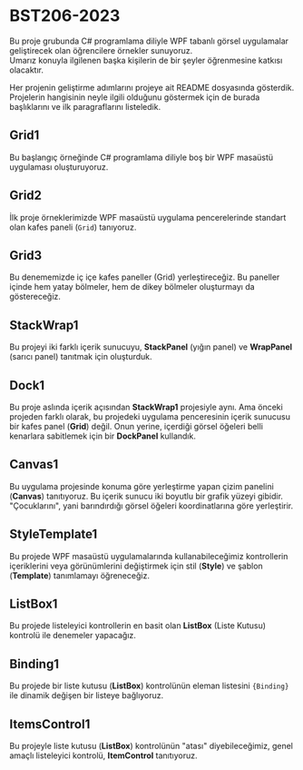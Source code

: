 ﻿# BST206-2023
Bu proje grubunda C# programlama diliyle
WPF tabanlı görsel uygulamalar geliştirecek
olan öğrencilere örnekler sunuyoruz.<br>
Umarız konuyla ilgilenen başka kişilerin de
bir şeyler öğrenmesine katkısı olacaktır.

Her projenin geliştirme adımlarını
projeye ait README dosyasında gösterdik.
Projelerin hangisinin neyle ilgili
olduğunu göstermek için de burada
başlıklarını ve ilk paragraflarını
listeledik.

## Grid1
Bu başlangıç örneğinde C# programlama diliyle
boş bir WPF masaüstü uygulaması oluşturuyoruz.

## Grid2
İlk proje örneklerimizde WPF masaüstü uygulama
pencerelerinde standart olan kafes paneli (`Grid`)
tanıyoruz.

## Grid3
Bu denememizde iç içe kafes paneller (Grid) yerleştireceğiz.
Bu paneller içinde hem yatay bölmeler,
hem de dikey bölmeler oluşturmayı da göstereceğiz.

## StackWrap1
Bu projeyi iki farklı içerik sunucuyu,
**StackPanel** (yığın panel)
ve **WrapPanel** (sarıcı panel)
tanıtmak için oluşturduk.

## Dock1
Bu proje aslında içerik açısından
**StackWrap1** projesiyle aynı.
Ama önceki projeden farklı olarak,
bu projedeki uygulama penceresinin
içerik sunucusu bir kafes panel
(**Grid**) değil. Onun yerine, içerdiği
görsel öğeleri belli kenarlara sabitlemek
için bir **DockPanel** kullandık.

## Canvas1
Bu uygulama projesinde konuma göre
yerleştirme yapan çizim panelini
(**Canvas**) tanıtıyoruz.
Bu içerik sunucu iki boyutlu
bir grafik yüzeyi gibidir.
"Çocuklarını", yani barındırdığı
görsel öğeleri koordinatlarına
göre yerleştirir.

## StyleTemplate1

Bu projede WPF masaüstü uygulamalarında kullanabileceğimiz
kontrollerin içeriklerini veya görünümlerini değiştirmek
için stil (**Style**) ve şablon (**Template**) tanımlamayı
öğreneceğiz.

## ListBox1

Bu projede listeleyici kontrollerin
en basit olan **ListBox**
(Liste Kutusu) kontrolü ile
denemeler yapacağız.

## Binding1
Bu projede bir liste kutusu
(**ListBox**) kontrolünün eleman listesini
`{Binding}` ile dinamik değişen
bir listeye bağlıyoruz.

## ItemsControl1
Bu projeyle liste kutusu (**ListBox**) kontrolünün
"atası" diyebileceğimiz, genel amaçlı listeleyici
kontrolü, **ItemControl** tanıtıyoruz.